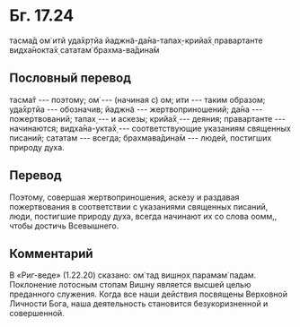 # Бг. 17.24
тасма̄д ом̇ итй уда̄хр̣тйа
йаджн̃а-да̄на-тапах̣-крийа̄х̣
правартанте видха̄нокта̄х̣
сататам̇ брахма-ва̄дина̄м
## Пословный перевод

тасма̄т --- поэтому; ом̇ --- (начиная с) ом; ити --- таким образом;
уда̄хр̣тйа --- обозначив; йаджн̃а --- жертвоприношений; да̄на ---
пожертвований; тапах̣ --- и аскезы; крийа̄х̣ --- деяния; правартанте ---
начинаются; видха̄на-укта̄х̣ --- соответствующие указаниям священных
писаний; сататам --- всегда; брахмава̄дина̄м --- людей, постигших природу
духа.

## Перевод

Поэтому, совершая жертвоприношения, аскезу и раздавая пожертвования в
соответствии с указаниями священных писаний, люди, постигшие природу
духа, всегда начинают их со слова оомм,, чтобы достичь Всевышнего.

## Комментарий

В «Риг-веде» (1.22.20) сказано: ом̇ тад вишн̣ох̣ парамам̇ падам. Поклонение
лотосным стопам Вишну является высшей целью преданного служения. Когда
все наши действия посвящены Верховной Личности Бога, наша деятельность
становится безукоризненной и совершенной.
